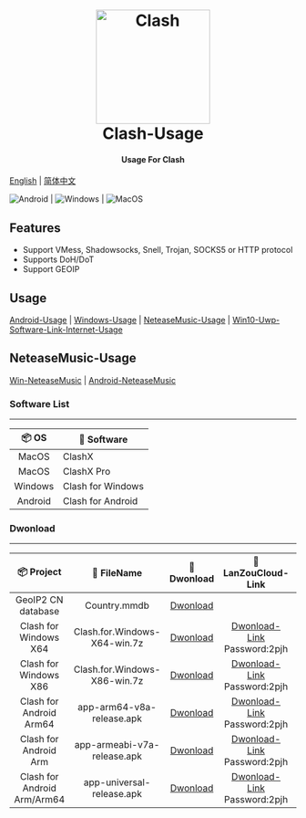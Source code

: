 <h1 align="center">
  <img src="https://github.com/Dreamacro/clash/raw/master/docs/logo.png" alt="Clash" width="200">
  <br>Clash-Usage<br>
</h1>

<h4 align="center">Usage For Clash</h4>

[English](https://github.com/LittleRey/Clash-Usage/blob/main/README.md) | [简体中文](https://github.com/LittleRey/Clash-Usage/blob/main/README-CN.md)

<p align="center">

![Android](https://img.shields.io/badge/-Android-3DDC84?style=for-the-badge&logo=Android&logoColor=222222) | ![Windows](https://img.shields.io/badge/-Windows-0078D6?style=for-the-badge&logo=Windows&logoColor=ffffff) | ![MacOS](https://img.shields.io/badge/-MacOS-666666?style=for-the-badge&logo=macos&logoColor=ffffff)



## Features
- Support VMess, Shadowsocks, Snell, Trojan, SOCKS5 or HTTP protocol
- Supports DoH/DoT
- Support GEOIP

## Usage

[Android-Usage](https://github.com/LittleRey/Clash-Usage/blob/main/Android/Usage.md) | [Windows-Usage](https://github.com/LittleRey/Clash-Usage/blob/main/Windows/Usage.md) | [NeteaseMusic-Usage](https://github.com/LittleRey/Clash-Usage/blob/main/Netease/Usage.md) | [Win10-Uwp-Software-Link-Internet-Usage](https://github.com/LittleRey/Clash-Usage/blob/main/Windows/Win10.md)

## NeteaseMusic-Usage
 [Win-NeteaseMusic](https://github.com/LittleRey/Clash-Usage/blob/main/Netease/Usage.md#Windows网易云) | [Android-NeteaseMusic](https://github.com/LittleRey/Clash-Usage/blob/main/Netease/Usage.md#Android网易云) 


### Software List

---

| 📦 OS | 🔧 Software
|  :--:  | ---- |
| MacOS | ClashX |
| MacOS | ClashX Pro |
| Windows | Clash for Windows |
| Android | Clash for Android |


### Dwonload

---

| 📦 Project | 📃 FileName | 🚀 Dwonload | 🚀 LanZouCloud-Link | 🔧 OS | 🔧 Architecture
|  :--:  |  :--:  |     :--:     |     :---:     | :-----: | :-----: |
| GeoIP2 CN database | Country.mmdb | [Dwonload](https://cdn.jsdelivr.net/gh/Hackl0us/GeoIP2-CN@release/Country.mmdb) | | Clash/Surge |
| Clash for Windows X64 | Clash.for.Windows-X64-win.7z | [Dwonload](https://raw.staticdn.net/LittleRey/Clash-Usage/main/Windows/Clash.for.Windows-X64-win.7z) | [Dwonload-Link](https://stormsword.lanzoui.com/b055iq2ah) <br> Password:2pjh | ![Windows](https://img.shields.io/badge/-Windows-0078D6?style=for-square&logo=Windows&logoColor=ffffff) | X64 | 
| Clash for Windows X86 | Clash.for.Windows-X86-win.7z | [Dwonload](https://raw.staticdn.net/LittleRey/Clash-Usage/main/Windows/Clash.for.Windows-X86-win.7z) | [Dwonload-Link](https://stormsword.lanzoui.com/b055iq2ah) <br> Password:2pjh | ![Windows](https://img.shields.io/badge/-Windows-0078D6?style=for-square&logo=Windows&logoColor=ffffff) | X86 | 
| Clash for Android Arm64 | app-arm64-v8a-release.apk | [Dwonload](https://raw.staticdn.net/LittleRey/Clash-Usage/main/Android/app-arm64-v8a-release.apk) | [Dwonload-Link](https://stormsword.lanzoui.com/b055iq2ah) <br> Password:2pjh | ![Android](https://img.shields.io/badge/-Android-3DDC84?style=for-square&logo=Android&logoColor=222222) | Arm64 | 
| Clash for Android Arm | app-armeabi-v7a-release.apk | [Dwonload](https://raw.staticdn.net/LittleRey/Clash-Usage/main/Android/app-armeabi-v7a-release.apk) | [Dwonload-Link](https://stormsword.lanzoui.com/b055iq2ah) <br> Password:2pjh | ![Android](https://img.shields.io/badge/-Android-3DDC84?style=for-square&logo=Android&logoColor=222222) | Arm | 
| Clash for Android Arm/Arm64 | app-universal-release.apk | [Dwonload](https://raw.staticdn.net/LittleRey/Clash-Usage/main/Android/app-universal-release.apk) | [Dwonload-Link](https://stormsword.lanzoui.com/b055iq2ah) <br> Password:2pjh | ![Android](https://img.shields.io/badge/-Android-3DDC84?style=for-square&logo=Android&logoColor=222222) | Arm64 / Arm | 
 


